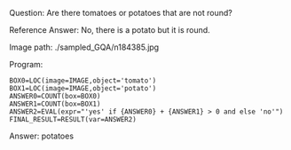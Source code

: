 Question: Are there tomatoes or potatoes that are not round?

Reference Answer: No, there is a potato but it is round.

Image path: ./sampled_GQA/n184385.jpg

Program:

```
BOX0=LOC(image=IMAGE,object='tomato')
BOX1=LOC(image=IMAGE,object='potato')
ANSWER0=COUNT(box=BOX0)
ANSWER1=COUNT(box=BOX1)
ANSWER2=EVAL(expr="'yes' if {ANSWER0} + {ANSWER1} > 0 and else 'no'")
FINAL_RESULT=RESULT(var=ANSWER2)
```
Answer: potatoes

